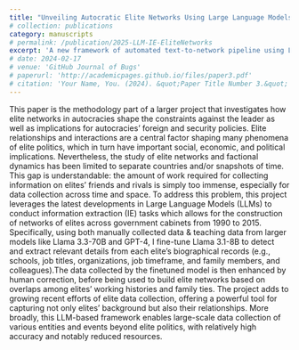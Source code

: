 ```yaml
---
title: "Unveiling Autocratic Elite Networks Using Large Language Models (LLMs)"
# collection: publications
category: manuscripts
# permalink: /publication/2025-LLM-IE-EliteNetworks
excerpt: 'A new framework of automated text-to-network pipeline using LLMs.'
# date: 2024-02-17
# venue: 'GitHub Journal of Bugs'
# paperurl: 'http://academicpages.github.io/files/paper3.pdf'
# citation: 'Your Name, You. (2024). &quot;Paper Title Number 3.&quot; <i>GitHub Journal of Bugs</i>. 1(3).'
---
```


This paper is the methodology part of a larger project that investigates how elite networks in autocracies shape the constraints against the leader as well as implications for autocracies’ foreign and security policies. 
Elite relationships and interactions are a central factor shaping many phenomena of elite politics, which in turn have important social, economic, and political implications. Nevertheless, the study of elite networks and factional dynamics has been limited to separate countries and/or snapshots of time. This gap is understandable: the amount of work required for collecting information on elites’ friends and rivals is simply too immense, especially for data collection across time and space. To address this problem, this project leverages the latest developments in Large Language Models (LLMs) to conduct information extraction (IE) tasks which allows for the construction of networks of elites across government cabinets from 1990 to 2015. 
Specifically, using both manually collected data & teaching data from larger models like Llama 3.3-70B and GPT-4, I fine-tune Llama 3.1-8B to detect and extract relevant details from each elite’s biographical records (e.g., schools, job titles, organizations, job timeframe, and family members, and colleagues).The data collected by the finetuned model is then enhanced by human correction, before being used to build elite networks based on overlaps among elites’ working histories and family ties. 
The project adds to growing recent efforts of elite data collection, offering a powerful tool for capturing not only elites’ background but also their relationships. More broadly, this LLM-based framework enables large-scale data collection of various entities and events beyond elite politics, with relatively high accuracy and notably reduced resources.

